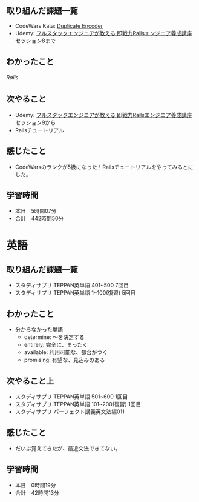 ## 取り組んだ課題一覧
- CodeWars Kata: [Duplicate Encoder](https://www.codewars.com/kata/54b42f9314d9229fd6000d9c/solutions/ruby)
- Udemy: [フルスタックエンジニアが教える 即戦力Railsエンジニア養成講座](https://www.udemy.com/course/rails-kj/?couponCode=ST22FS22724) セッション8まで
## わかったこと
###### Rails

## 次やること
- Udemy: [フルスタックエンジニアが教える 即戦力Railsエンジニア養成講座](https://www.udemy.com/course/rails-kj/?couponCode=ST22FS22724) セッション9から
- Railsチュートリアル
## 感じたこと
- CodeWarsのランクが5級になった！Railsチュートリアルをやってみるとにした。
## 学習時間
- 本日　5時間07分
- 合計　442時間50分


# 英語
## 取り組んだ課題一覧
- スタディサプリ TEPPAN英単語 401~500 7回目
- スタディサプリ TEPPAN英単語 1~100(復習) 5回目
## わかったこと
- 分からなかった単語
    - determine: ～を決定する
    - entirely: 完全に、まったく
    - available: 利用可能な、都合がつく
    - promising: 有望な、見込みのある
## 次やること上
- スタディサプリ TEPPAN英単語 501~600 1回目
- スタディサプリ TEPPAN英単語 101~200(復習) 1回目
- スタディサプリ パーフェクト講義英文法編011
## 感じたこと
- だいぶ覚えてきたが、最近文法できてない。
## 学習時間
- 本日　0時間19分
- 合計　42時間13分